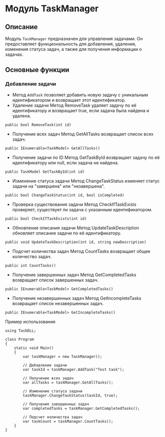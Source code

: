 # Модуль TaskManager

## Описание

Модуль `TaskManager` предназначен для управления задачами. Он предоставляет функциональность для добавления, удаления, изменения статуса задач, а также для получения информации о задачах.

## Основные функции

### Добавление задачи

- Метод `AddTask` позволяет добавить новую задачу с уникальным идентификатором и возвращает этот идентификатор.
- Удаление задачи
Метод RemoveTask удаляет задачу по её идентификатору и возвращает true, если задача была найдена и удалена.
```
public bool RemoveTask(int id)
```

- Получение всех задач
Метод GetAllTasks возвращает список всех задач.
```
public IEnumerable<TaskModel> GetAllTasks()
```

- Получение задачи по ID
Метод GetTaskById возвращает задачу по её идентификатору или null, если задача не найдена.
```
public TaskModel GetTaskById(int id)
```

- Изменение статуса задачи
Метод ChangeTaskStatus изменяет статус задачи на "завершена" или "незавершена".
```
public bool ChangeTaskStatus(int id, bool isCompleted)
```

- Проверка существования задачи
Метод CheckIfTaskExists проверяет, существует ли задача с указанным идентификатором.
```
public bool CheckIfTaskExists(int id)
```

- Обновление описания задачи
Метод UpdateTaskDescription обновляет описание задачи по её идентификатору.
```
public void UpdateTaskDescription(int id, string newDescription)
```

- Подсчет количества задач
Метод CountTasks возвращает общее количество задач.
```
public int CountTasks()
```

- Получение завершенных задач
Метод GetCompletedTasks возвращает список завершенных задач.
```
public IEnumerable<TaskModel> GetCompletedTasks()
```

- Получение незавершенных задач
Метод GetIncompleteTasks возвращает список незавершенных задач.
```
public IEnumerable<TaskModel> GetIncompleteTasks()
```


Пример использования

```
using TaskDLL;

class Program
{
    static void Main()
    {
        var taskManager = new TaskManager();

        // Добавление задачи
        var taskId = taskManager.AddTask("Test task");

        // Получение всех задач
        var allTasks = taskManager.GetAllTasks();

        // Изменение статуса задачи
        taskManager.ChangeTaskStatus(taskId, true);

        // Получение завершенных задач
        var completedTasks = taskManager.GetCompletedTasks();

        // Подсчет количества задач
        var taskCount = taskManager.CountTasks();
    }
}
```
